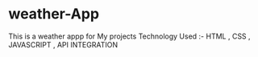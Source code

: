 # weather-App
This is a weather appp for My projects
Technology Used :- HTML , CSS , JAVASCRIPT , API INTEGRATION
